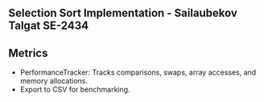 ## Selection Sort Implementation - Sailaubekov Talgat SE-2434

## Metrics
- PerformanceTracker: Tracks comparisons, swaps, array accesses, and memory allocations.
- Export to CSV for benchmarking.